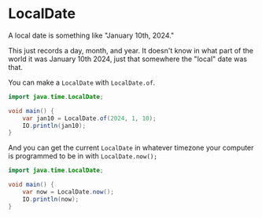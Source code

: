 # LocalDate

A local date is something like "January 10th, 2024."

This just records a day, month, and year. It doesn't know
in what part of the world it was January 10th 2024, just
that somewhere the "local" date was that.

You can make a `LocalDate` with `LocalDate.of`.

```java
import java.time.LocalDate;

void main() {
    var jan10 = LocalDate.of(2024, 1, 10);
    IO.println(jan10);
}
```

And you can get the current `LocalDate` in whatever timezone
your computer is programmed to be in with `LocalDate.now();`

```java
import java.time.LocalDate;

void main() {
    var now = LocalDate.now();
    IO.println(now);
}
```